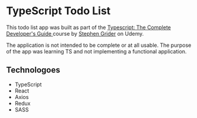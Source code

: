 # TypeScript Todo List

This todo list app was built as part of the [Typescript: The Complete Developer's Guide
](https://www.udemy.com/course/typescript-the-complete-developers-guide/) course by [Stephen Grider](https://www.udemy.com/user/sgslo/) on Udemy.

The application is not intended to be complete or at all usable. The purpose of the app was learning TS and not implementing a functional application.

## Technologoes

- TypeScript
- React
- Axios
- Redux
- SASS
